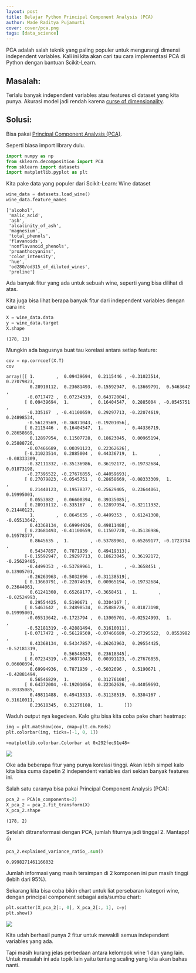 ```yaml
---
layout: post
title: Belajar Python Principal Component Analysis (PCA)
author: Made Raditya Pujamurti
cover: cover/pca.png
tags: [data_science]
---
```


PCA adalah salah teknik yang paling populer untuk mengurangi dimensi independent variables. Kali ini kita akan cari tau cara implementasi PCA di Python dengan bantuan Scikit-Learn. 

## Masalah:
Terlalu banyak independent variables atau features di dataset yang kita punya. Akurasi model jadi rendah karena [curse of dimensionality](https://en.wikipedia.org/wiki/Curse_of_dimensionality).

## Solusi:
Bisa pakai [Principal Component Analysis (PCA)](https://en.wikipedia.org/wiki/Principal_component_analysis).

Seperti biasa import library dulu.


```python
import numpy as np
from sklearn.decomposition import PCA
from sklearn import datasets
import matplotlib.pyplot as plt

```

Kita pake data yang populer dari Scikit-Learn: Wine dataset


```python
wine_data = datasets.load_wine()
wine_data.feature_names
```




    ['alcohol',
     'malic_acid',
     'ash',
     'alcalinity_of_ash',
     'magnesium',
     'total_phenols',
     'flavanoids',
     'nonflavanoid_phenols',
     'proanthocyanins',
     'color_intensity',
     'hue',
     'od280/od315_of_diluted_wines',
     'proline']



Ada banyak fitur yang ada untuk sebuah wine, seperti yang bisa dilihat di atas.

Kita juga bisa lihat berapa banyak fitur dari independent variables dengan cara ini:


```python
X = wine_data.data
y = wine_data.target
X.shape
```




    (178, 13)



Mungkin ada bagusnya buat tau korelasi antara setiap feature:


```python
cov = np.corrcoef(X.T)
cov
```




    array([[ 1.        ,  0.09439694,  0.2115446 , -0.31023514,  0.27079823,
             0.28910112,  0.23681493, -0.15592947,  0.13669791,  0.5463642 ,
            -0.0717472 ,  0.07234319,  0.64372004],
           [ 0.09439694,  1.        ,  0.16404547,  0.2885004 , -0.0545751 ,
            -0.335167  , -0.41100659,  0.29297713, -0.22074619,  0.24898534,
            -0.56129569, -0.36871043, -0.19201056],
           [ 0.2115446 ,  0.16404547,  1.        ,  0.44336719,  0.28658669,
             0.12897954,  0.11507728,  0.18623045,  0.00965194,  0.25888726,
            -0.07466689,  0.00391123,  0.22362626],
           [-0.31023514,  0.2885004 ,  0.44336719,  1.        , -0.08333309,
            -0.32111332, -0.35136986,  0.36192172, -0.19732684,  0.01873198,
            -0.27395522, -0.27676855, -0.44059693],
           [ 0.27079823, -0.0545751 ,  0.28658669, -0.08333309,  1.        ,
             0.21440123,  0.19578377, -0.25629405,  0.23644061,  0.19995001,
             0.0553982 ,  0.06600394,  0.39335085],
           [ 0.28910112, -0.335167  ,  0.12897954, -0.32111332,  0.21440123,
             1.        ,  0.8645635 , -0.4499353 ,  0.61241308, -0.05513642,
             0.43368134,  0.69994936,  0.49811488],
           [ 0.23681493, -0.41100659,  0.11507728, -0.35136986,  0.19578377,
             0.8645635 ,  1.        , -0.53789961,  0.65269177, -0.1723794 ,
             0.54347857,  0.7871939 ,  0.49419313],
           [-0.15592947,  0.29297713,  0.18623045,  0.36192172, -0.25629405,
            -0.4499353 , -0.53789961,  1.        , -0.3658451 ,  0.13905701,
            -0.26263963, -0.5032696 , -0.31138519],
           [ 0.13669791, -0.22074619,  0.00965194, -0.19732684,  0.23644061,
             0.61241308,  0.65269177, -0.3658451 ,  1.        , -0.02524993,
             0.29554425,  0.5190671 ,  0.3304167 ],
           [ 0.5463642 ,  0.24898534,  0.25888726,  0.01873198,  0.19995001,
            -0.05513642, -0.1723794 ,  0.13905701, -0.02524993,  1.        ,
            -0.52181319, -0.42881494,  0.31610011],
           [-0.0717472 , -0.56129569, -0.07466689, -0.27395522,  0.0553982 ,
             0.43368134,  0.54347857, -0.26263963,  0.29554425, -0.52181319,
             1.        ,  0.56546829,  0.23618345],
           [ 0.07234319, -0.36871043,  0.00391123, -0.27676855,  0.06600394,
             0.69994936,  0.7871939 , -0.5032696 ,  0.5190671 , -0.42881494,
             0.56546829,  1.        ,  0.31276108],
           [ 0.64372004, -0.19201056,  0.22362626, -0.44059693,  0.39335085,
             0.49811488,  0.49419313, -0.31138519,  0.3304167 ,  0.31610011,
             0.23618345,  0.31276108,  1.        ]])



Waduh output nya kegedean. Kalo gitu bisa kita coba pake chart heatmap: 


```python
img = plt.matshow(cov, cmap=plt.cm.Reds)
plt.colorbar(img, ticks=[-1, 0, 1])
```




    <matplotlib.colorbar.Colorbar at 0x292fec91e48>




    
<img src="/blog/images/blog/belajar-python-principal-component-analysis-pca_files/output_10_1.png">
    


Oke ada beberapa fitur yang punya korelasi tinggi. Akan lebih simpel kalo kita bisa cuma dapetin 2 independent variables dari sekian banyak features ini.

Salah satu caranya bisa pakai Principal Component Analysis (PCA):


```python
pca_2 = PCA(n_components=2)
X_pca_2 = pca_2.fit_transform(X)
X_pca_2.shape
```




    (178, 2)



Setelah ditransformasi dengan PCA, jumlah fiturnya jadi tinggal 2. Mantapp! 👍


```python
pca_2.explained_variance_ratio_.sum()
```




    0.9998271461166032



Jumlah informasi yang masih tersimpan di 2 komponen ini pun masih tinggi (lebih dari 95%).

Sekarang kita bisa coba bikin chart untuk liat persebaran kategori wine, dengan principal component sebagai axis/sumbu chart:


```python
plt.scatter(X_pca_2[:, 0], X_pca_2[:, 1], c=y)
plt.show()
```


    
<img src="/blog/images/blog/belajar-python-principal-component-analysis-pca_files/output_16_0.png">
    


Kita udah berhasil punya 2 fitur untuk mewakili semua independent variables yang ada.

Tapi masih kurang jelas perbedaan antara kelompok wine 1 dan yang lain. Untuk masalah ini ada topik lain yaitu tentang scaling yang kita akan bahas nanti. 
